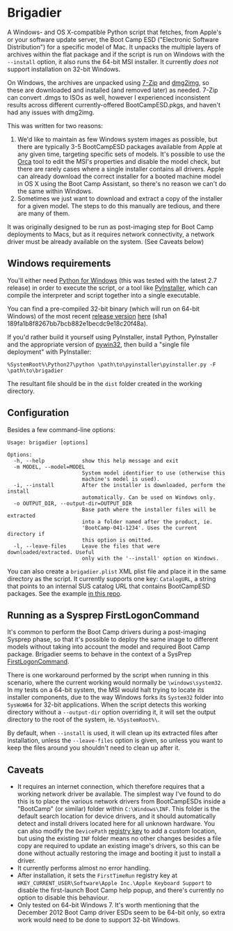 # Brigadier

A Windows- and OS X-compatible Python script that fetches, from Apple's or your software update server, the Boot Camp ESD ("Electronic Software Distribution") for a specific model of Mac. It unpacks the multiple layers of archives within the flat package and if the script is run on Windows with the `--install` option, it also runs the 64-bit MSI installer. It currently _does not_ support installation on 32-bit Windows.

On Windows, the archives are unpacked using [7-Zip](http://www.7-zip.org) and [dmg2img](http://vu1tur.eu.org/tools), so these are downloaded and installed (and removed later) as needed. 7-Zip can convert .dmgs to ISOs as well, however I experienced inconsistent results across different currently-offered BootCampESD.pkgs, and haven't had any issues with dmg2img.

This was written for two reasons:

1. We'd like to maintain as few Windows system images as possible, but there are typically 3-5 BootCampESD packages available from Apple at any given time, targeting specific sets of models. It's possible to use the [Orca](http://support.microsoft.com/kb/255905) tool to edit the MSI's properties and disable the model check, but there are rarely cases where a single installer contains all drivers. Apple can already download the correct installer for a booted machine model in OS X using the Boot Camp Assistant, so there's no reason we can't do the same within Windows.
2. Sometimes we just want to download and extract a copy of the installer for a given model. The steps to do this manually are tedious, and there are many of them.

It was originally designed to be run as post-imaging step for Boot Camp deployments to Macs, but as it requires network connectivity, a network driver must be already available on the system. (See Caveats below)

## Windows requirements

You'll either need [Python for Windows](http://www.python.org/download/releases) (this was tested with the latest 2.7 release) in order to execute the script, or a tool like [PyInstaller](http://www.pyinstaller.org), which can compile the interpreter and script together into a single executable.

You can find a pre-compiled 32-bit binary (which will run on 64-bit Windows) of the most recent [release version](https://github.com/timsutton/brigadier/blob/master/VERSION) [here](https://dl.dropbox.com/u/429559/brigadier.zip) (sha1 189fa1b8f8267bb7bcb882e1becdc9e18c20f48a).

If you'd rather build it yourself using PyInstaller, install Python, PyInstaller and the appropriate version of [pywin32](http://sourceforge.net/projects/pywin32/files), then build a "single file deployment" with PyInstaller:

`%SystemRoot%\Python27\python \path\to\pyinstaller\pyinstaller.py -F \path\to\brigadier`

The resultant file should be in the `dist` folder created in the working directory.

## Configuration

Besides a few command-line options:

<pre><code>Usage: brigadier [options]

Options:
  -h, --help            show this help message and exit
  -m MODEL, --model=MODEL
                        System model identifier to use (otherwise this
                        machine's model is used).
  -i, --install         After the installer is downloaded, perform the install
                        automatically. Can be used on Windows only.
  -o OUTPUT_DIR, --output-dir=OUTPUT_DIR
                        Base path where the installer files will be extracted
                        into a folder named after the product, ie.
                        'BootCamp-041-1234'. Uses the current directory if
                        this option is omitted.
  -l, --leave-files     Leave the files that were downloaded/extracted. Useful
                        only with the '--install' option on Windows.</code></pre>

You can also create a `brigadier.plist` XML plist file and place it in the same directory as the script. It currently supports one key: `CatalogURL`, a string that points to an internal SUS catalog URL that contains BootCampESD packages. See the example [in this repo](https://github.com/timsutton/brigadier/blob/master/plist-example/brigadier.plist).

## Running as a Sysprep FirstLogonCommand

It's common to perform the Boot Camp drivers during a post-imaging Sysprep phase, so that it's possible to deploy the same image to different models without taking into account the model and required Boot Camp package. Brigadier seems to behave in the context of a SysPrep [FirstLogonCommand](http://technet.microsoft.com/en-us/library/cc722150(v=ws.10).aspx).

There is one workaround performed by the script when running in this scenario, where the current working would normally be `\windows\system32`. In my tests on a 64-bit system, the MSI would halt trying to locate its installer components, due to the way Windows forks its `System32` folder into `SysWoW64` for 32-bit applications. When the script detects this working directory without a `--output-dir` option overriding it, it will set the output directory to the root of the system, ie. `%SystemRoot%\`.

By default, when `--install` is used, it will clean up its extracted files after installation, unless the `--leave-files` option is given, so unless you want to keep the files around you shouldn't need to clean up after it.

## Caveats

* It requires an internet connection, which therefore requires that a working network driver be available. The simplest way I've found to do this is to place the various network drivers from BootCampESDs inside a "BootCamp" (or similar) folder within `C:\Windows\INF`. This folder is the default search location for device drivers, and it should automatically detect and install drivers located here for all unknown hardware. You can also modify the `DevicePath` [registry key](http://technet.microsoft.com/en-us/library/cc731664(v=ws.10).aspx) to add a custom location, but using the existing `INF` folder means no other changes besides a file copy are required to update an existing image's drivers, so this can be done without actually restoring the image and booting it just to install a driver.
* It currently performs almost no error handling.
* After installation, it sets the `FirstTimeRun` registry key at `HKEY_CURRENT_USER\Software\Apple Inc.\Apple Keyboard Support` to disable the first-launch Boot Camp help popup, and there's currently no option to disable this behaviour. 
* Only tested on 64-bit Windows 7. It's worth mentioning that the December 2012 Boot Camp driver ESDs seem to be 64-bit only, so extra work would need to be done to support 32-bit Windows.
